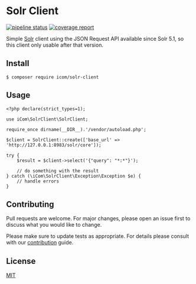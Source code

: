# Solr Client

[![pipeline status][0]][1] [![coverage report][2]][3]

Simple [Solr][4] client using the JSON Request API available since Solr 5.1,
so this client only usable after that version.

## Install

    $ composer require icom/solr-client

## Usage

    <?php declare(strict_types=1);

    use iCom\SolrClient\SolrClient;

    require_once dirname(__DIR__).'/vendor/autoload.php';

    $client = SolrClient::create(['base_url' => 'http://127.0.0.1:8983/solr/core']);

    try {
        $result = $client->select('{"query": "*:*"}');

        // do something with the result
    } catch (\iCom\SolrClient\Exception\Exception $e) {
        // handle errors
    }


## Contributing

Pull requests are welcome. For major changes, please open an issue first to discuss what you would like to change.

Please make sure to update tests as appropriate. For details please consult with our [contribution][5] guide.


## License

[MIT][6]

[0]: https://github.com/ingatlancom/solr-client-symfony/workflows/CI/badge.svg
[1]: https://github.com/ingatlancom/solr-client-symfony/actions?workflow=CI
[2]: https://codecov.io/gh/ingatlancom/solr-client-symfony/branch/master/graph/badge.svg
[3]: https://codecov.io/gh/ingatlancom/solr-client-symfony
[4]: https://lucene.apache.org/solr/
[5]: CONTRIBUTING.md
[6]: https://choosealicense.com/licenses/mit/

